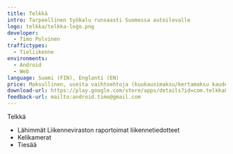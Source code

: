 ```yaml
---
title: Telkkä
intro: Tarpeellinen työkalu runsaasti Suomessa autoilevalle 
logo: telkka/telkka-logo.png
developer:
  - Timo Polvinen
traffictypes: 
  - Tieliikenne
environments:
  - Android
  - Web
language: Suomi (FIN), Englanti (EN)
price: Maksullinen, useita vaihtoehtoja (kuukausimaksu/kertamaksu kaudeksi)
download-url: https://play.google.com/store/apps/details?id=com.telkka&hl=fi
feedback-url: mailto:android.timo@gmail.com
---
```


Telkkä

- Lähimmät Liikenneviraston raportoimat liikennetiedotteet
- Kelikamerat
- Tiesää
